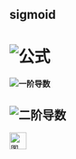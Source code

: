 sigmoid
-------

# ![公式](https://github.com/junjianhong/learning/blob/master/resource/img/sigmoid.jpg)

#### ![一阶导数](https://github.com/junjianhong/learning/blob/master/resource/img/sigmod_1.jpg)

## ![二阶导数](https://github.com/junjianhong/learning/blob/master/resource/img/sidmoid_2.jpg)

<img src="https://github.com/junjianhong/learning/blob/master/resource/img/sidmoid_2.jpg" height="30" alt="图片描述文字"/>
